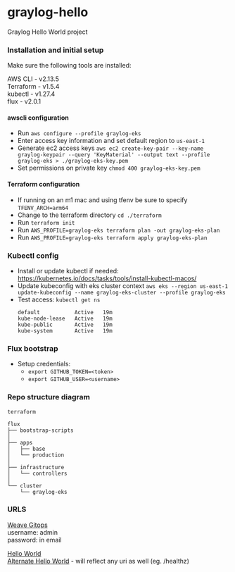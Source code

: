 # graylog-hello
Graylog Hello World project

### Installation and initial setup ###

Make sure the following tools are installed:

AWS CLI - v2.13.5  
Terraform - v1.5.4  
kubectl - v1.27.4  
flux - v2.0.1  


#### awscli configuration ####

- Run `aws configure --profile graylog-eks`
- Enter access key information and set default region to `us-east-1`
- Generate ec2 access keys `aws ec2 create-key-pair --key-name graylog-keypair --query 'KeyMaterial' --output text --profile graylog-eks > ./graylog-eks-key.pem`
- Set permissions on private key `chmod 400 graylog-eks-key.pem`

#### Terraform configuration ####
- If running on an m1 mac and using tfenv be sure to specify `TFENV_ARCH=arm64`
- Change to the terraform directory `cd ./terraform`
- Run `terraform init`
- Run `AWS_PROFILE=graylog-eks terraform plan -out graylog-eks-plan`
- Run `AWS_PROFILE=graylog-eks terraform apply graylog-eks-plan`

### Kubectl config ###
- Install or update kubectl if needed: https://kubernetes.io/docs/tasks/tools/install-kubectl-macos/
- Update kubeconfig with eks cluster context `aws eks --region us-east-1 update-kubeconfig --name graylog-eks-cluster --profile graylog-eks`
- Test access: `kubectl get ns`
  ```NAME              STATUS   AGE
  default           Active   19m
  kube-node-lease   Active   19m
  kube-public       Active   19m
  kube-system       Active   19m

### Flux bootstrap ###

- Setup credentials:
    - `export GITHUB_TOKEN=<token>`
    - `export GITHUB_USER=<username>`

### Repo structure diagram
```
terraform

flux
├── bootstrap-scripts
│
├── apps
│   ├── base
│   └── production
│
├── infrastructure
│   └── controllers
│   
└── cluster
    └── graylog-eks
```

### URLS ###
[Weave Gitops](http://a6af14c8811704d2caf3747e3fd9eb26-116247240.us-east-1.elb.amazonaws.com:9000/applications)  
username: admin  
password: in email

[Hello World](http://ab2d37533b50f45abbb7c3a6db6a236f-1476568444.us-east-1.elb.amazonaws.com:8080)  
[Alternate Hello World](http://a7f99ccab8543414bba6c025a11a7099-1275988966.us-east-1.elb.amazonaws.com:8000) - will reflect any uri as well (eg. /healthz)
